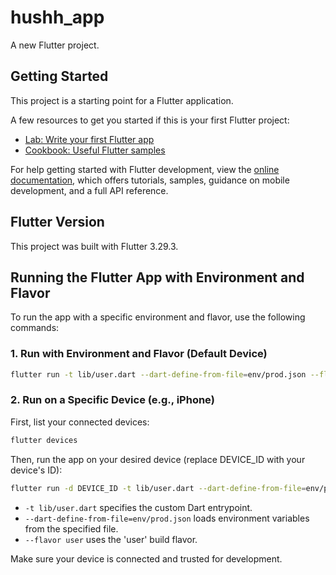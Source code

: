 # hushh_app

A new Flutter project.

## Getting Started

This project is a starting point for a Flutter application.

A few resources to get you started if this is your first Flutter project:

- [Lab: Write your first Flutter app](https://docs.flutter.dev/get-started/codelab)
- [Cookbook: Useful Flutter samples](https://docs.flutter.dev/cookbook)

For help getting started with Flutter development, view the
[online documentation](https://docs.flutter.dev/), which offers tutorials,
samples, guidance on mobile development, and a full API reference.

## Flutter Version

This project was built with Flutter 3.29.3.

## Running the Flutter App with Environment and Flavor

To run the app with a specific environment and flavor, use the following commands:

### 1. Run with Environment and Flavor (Default Device)
```sh
flutter run -t lib/user.dart --dart-define-from-file=env/prod.json --flavor user
```

### 2. Run on a Specific Device (e.g., iPhone)
First, list your connected devices:
```sh
flutter devices
```
Then, run the app on your desired device (replace DEVICE_ID with your device's ID):
```sh
flutter run -d DEVICE_ID -t lib/user.dart --dart-define-from-file=env/prod.json --flavor user
```

- `-t lib/user.dart` specifies the custom Dart entrypoint.
- `--dart-define-from-file=env/prod.json` loads environment variables from the specified file.
- `--flavor user` uses the 'user' build flavor.

Make sure your device is connected and trusted for development.
